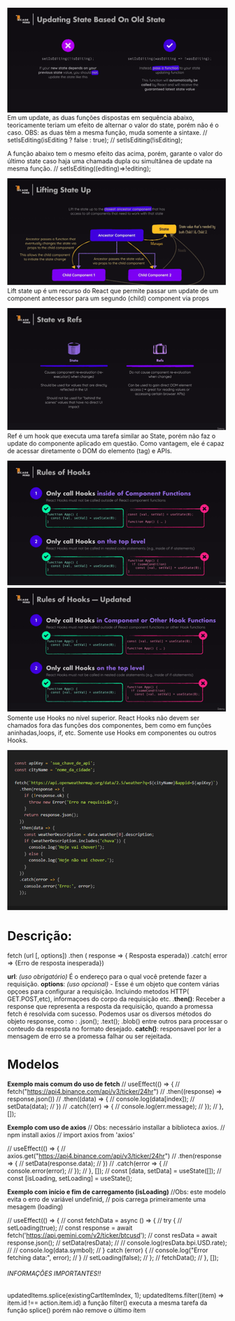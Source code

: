 ![](UpdatingState.png)
Em um update, as duas funções dispostas em sequência abaixo,
teoricamente teriam um efeito de alternar o valor do state,
porém não é o caso.
OBS: as duas têm a mesma função, muda somente a sintaxe.
// setIsEditing(isEditing ? false : true);
// setIsEditing(!isEditing);

A função abaixo tem o mesmo efeito das acima,
porém, garante o valor do último state
caso haja uma chamada dupla ou simultânea de update
na mesma função.
// setIsEditing((editing)=>!editing);

![](LiftingStateUp.png)
Lift state up é um recurso do React que permite passar um update
de um component antecessor para um segundo (child) component via props

![](stateVSrefs.png)
Ref é um hook que executa uma tarefa similar ao State, porém não
faz o update do componente aplicado em questão. Como vantagem,
ele é capaz de acessar diretamente o DOM do elemento (tag) e APIs.

![](RulesOfHooks.png)
![](RulesOfHooks1.png)
Somente use Hooks no nível superior.
React Hooks não devem ser chamados fora das funções dos componentes,
bem como em funções aninhadas,loops, if, etc.
Somente use Hooks em componentes ou outros Hooks.

![](fetchAPI.png)
# Descrição: 

fetch (url [, options])
    .then ( response => { Resposta esperada})
    .catch( error => {Erro de resposta inesperada})

**url**: _(uso obrigatório)_ É o endereço para o qual você pretende fazer a requisição.
**options**: _(uso opcional)_ - Esse é um objeto que contem várias opçoes para configurar a requisição. Incluindo metodos HTTP( GET.POST,etc), informaçoes do corpo da requisição etc.
.**then()**: Receber a response que representa a resposta da requisição, quando a promessa fetch é resolvida com sucesso. Podemos usar os diversos métodos do objeto response, como : .json(); .text(); .blob() entre outros para processar o conteudo da resposta no formato desejado.
**catch()**: responsavel por ler a mensagem de erro se a promessa falhar ou ser rejeitada.

# Modelos 
**Exemplo mais comum do uso de fetch**
// useEffect(() => {
//    fetch("https://api4.binance.com/api/v3/ticker/24hr")
//       .then((response) => response.json())
//       .then((data) => {
//          console.log(data[index]);
//          setData(data);
//       })
//       .catch((err) => {
//          console.log(err.message);
//       });
// }, []);

**Exemplo com uso de axios**
// Obs: necessário installar a biblioteca axios.
// npm install axios
// import axios from 'axios'

// useEffect(() => {
//   axios.get("https://api4.binance.com/api/v3/ticker/24hr")
//     .then(response => {
//       setData(response.data);
//     })
//     .catch(error => {
//       console.error(error);
//     });
// }, []);
// const [data, setData] = useState([]);
// const [isLoading, setLoading] = useState();

**Exemplo com início e fim de carregamento (isLoading)**
//Obs: este modelo evita o erro de variável undefinid,
// pois carrega primeiramente uma mesagem (loading)

// useEffect(() => {
//   const fetchData = async () => {
//     try {
//       setLoading(true);
//       const response = await fetch('https://api.gemini.com/v2/ticker/btcusd');
//       const resData = await response.json();
//       setData(resData);
//       // console.log(resData.bpi.USD.rate);
//       // console.log(data.symbol);
//     } catch (error) {
//       console.log("Error fetching data:", error);
//     }
//     setLoading(false);
//   };
//   fetchData();
// }, []);


###### INFORMAÇÕES IMPORTANTES!! ######

updatedItems.splice(existingCartItemIndex, 1);
updatedItems.filter((item) => item.id !== action.item.id)
a função filter() executa a mesma tarefa da função splice()
porém não remove o último ítem
